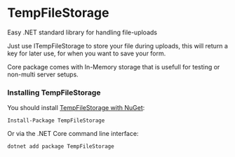 TempFileStorage
===============

Easy .NET standard library for handling file-uploads

Just use ITempFileStorage to store your file during uploads, this will return a key for later use, for when you want to save your form.

Core package comes with In-Memory storage that is usefull for testing or non-multi server setups.

### Installing TempFileStorage

You should install [TempFileStorage with NuGet](https://www.nuget.org/packages/TempFileStorage):

    Install-Package TempFileStorage

Or via the .NET Core command line interface:

    dotnet add package TempFileStorage